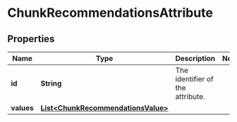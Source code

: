 # ChunkRecommendationsAttribute

## Properties

 Name       | Type                                                                      | Description                      | Notes 
------------|---------------------------------------------------------------------------|----------------------------------|-------
 **id**     | **String**                                                                | The identifier of the attribute. |
 **values** | [**List&lt;ChunkRecommendationsValue&gt;**](ChunkRecommendationsValue.md) |                                  | 




